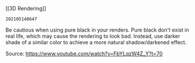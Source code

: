 [[3D Rendering]]

`202105140647`

Be cautious when using pure black in your renders. Pure black don't exist in real life, which may cause the rendering to look bad. Instead, use darker shade of a similar color to achieve a more natural shadow/darkened effect.

Source: https://www.youtube.com/watch?v=FbYLqzW4Z_Y?t=70
